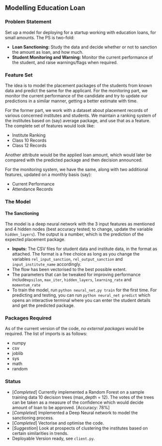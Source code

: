 ## Modelling Education Loan


### Problem Statement

Set up a model for deploying for a startup working with education loans, for small amounts. The PS is two-fold:  
* __Loan Sanctioning:__ Study the data and decide whether or not to sanction the amount as loan, and how much.
* __Student Monitoring and Warning:__ Monitor the current performance of the student, and raise warnings/flags when required.


### Feature Set

The idea is to model the placement packages of the students from known data and predict the same for the applicant. For the monitoring part, we monitor the current performance of the candidate and try to update our predictions in a similar manner, getting a better estimate with time.

For the former part, we work with a dataset about placement records of various concerned institutes and students. We maintain a ranking system of the institutes based on (say) average package, and use that as a feature. The complete set of features would look like:
* Institute Ranking
* Class 10 Records
* Class 12 Records

Another attribute would be the applied loan amount, which would later be compared with the predicted package and then decision announced.

For the monitoring system, we have the same, along with two additional features, updated on a monthly basis (say):
* Current Performance
* Attendance Records

### The Model
#### The Sanctioning
The model is a deep neural network with the 3 input features as mentioned and 4 hidden nodes (best accuracy tested; to change, update the variable `hidden_layers`). The output is a number, which is the prediction of the expected placement package.  
* **Inputs:**  The CSV files for student data and institute data, in the format as attached. The format is a free choice as long as you change the variables `rel_input_sanction`, `rel_output_sanction` and `input_institute_name` accordingly.
* The flow has been vectorised to the best possible extent.
* The parameters that can be tweaked for improving performance include`epsilon`, `max_iter`, `hidden_layers`, `learning_rate` and `momentum_rate`
* To train the model, run `python neural_net.py train` for the first time. For predicting and testing, you can run `python neural_net predict` which opens an interactive terminal where you can enter the student details and get the predicted package.

### Packages Required
As of the current version of the code, _no external packages_ would be required. The list of imports is as follows:
* numpy
* csv
* joblib
* sys
* math
* random

### Status
* [_Completed_] Currently implemented a Random Forest on a sample training data 10 decision trees (max_depth = 12). The votes of the trees can be taken as a measure of the confidence which would decide amount of loan to be approved. [Accuracy: 78%]
* [_Completed_] Implemented a Deep Neural network to model the sanctioning process.
* [_Completed_] Vectorise and optimise the code.
* [_Suggestion_] Look at prospects of clustering the institutes based on certain similarities in trends.
* Deployable Version ready, see `client.py`.

